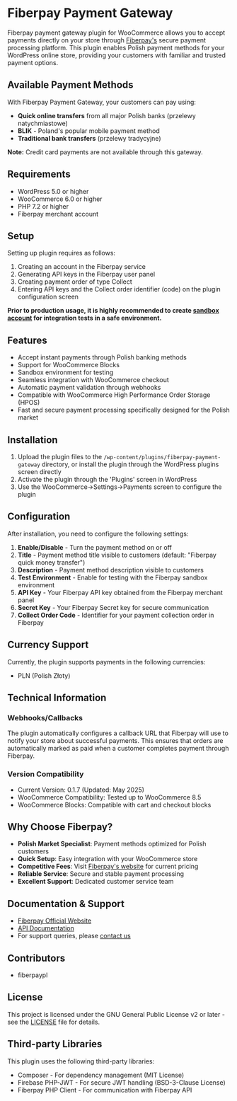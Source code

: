 # Fiberpay Payment Gateway

Fiberpay payment gateway plugin for WooCommerce allows you to accept payments directly on your store through [Fiberpay's](https://fiberpay.pl) secure payment processing platform. This plugin enables Polish payment methods for your WordPress online store, providing your customers with familiar and trusted payment options.

## Available Payment Methods

With Fiberpay Payment Gateway, your customers can pay using:

- **Quick online transfers** from all major Polish banks (przelewy natychmiastowe)
- **BLIK** - Poland's popular mobile payment method
- **Traditional bank transfers** (przelewy tradycyjne)

**Note:** Credit card payments are not available through this gateway.

## Requirements

- WordPress 5.0 or higher
- WooCommerce 6.0 or higher
- PHP 7.2 or higher
- Fiberpay merchant account

## Setup

Setting up plugin requires as follows:

1. Creating an account in the Fiberpay service
2. Generating API keys in the Fiberpay user panel
3. Creating payment order of type Collect
4. Entering API keys and the Collect order identifier (code) on the plugin configuration screen

**Prior to production usage, it is highly recommended to create [sandbox account](https://test.fiberpay.pl) for integration tests in a safe environment.**

## Features

- Accept instant payments through Polish banking methods
- Support for WooCommerce Blocks
- Sandbox environment for testing
- Seamless integration with WooCommerce checkout
- Automatic payment validation through webhooks
- Compatible with WooCommerce High Performance Order Storage (HPOS)
- Fast and secure payment processing specifically designed for the Polish market

## Installation

1. Upload the plugin files to the `/wp-content/plugins/fiberpay-payment-gateway` directory, or install the plugin through the WordPress plugins screen directly
2. Activate the plugin through the 'Plugins' screen in WordPress
3. Use the WooCommerce->Settings->Payments screen to configure the plugin

## Configuration

After installation, you need to configure the following settings:

1. **Enable/Disable** - Turn the payment method on or off
2. **Title** - Payment method title visible to customers (default: "Fiberpay quick money transfer")
3. **Description** - Payment method description visible to customers
4. **Test Environment** - Enable for testing with the Fiberpay sandbox environment
5. **API Key** - Your Fiberpay API key obtained from the Fiberpay merchant panel
6. **Secret Key** - Your Fiberpay Secret key for secure communication
7. **Collect Order Code** - Identifier for your payment collection order in Fiberpay

## Currency Support

Currently, the plugin supports payments in the following currencies:
- PLN (Polish Złoty)

## Technical Information

### Webhooks/Callbacks

The plugin automatically configures a callback URL that Fiberpay will use to notify your store about successful payments. This ensures that orders are automatically marked as paid when a customer completes payment through Fiberpay.

### Version Compatibility

- Current Version: 0.1.7 (Updated: May 2025)
- WooCommerce Compatibility: Tested up to WooCommerce 8.5
- WooCommerce Blocks: Compatible with cart and checkout blocks

## Why Choose Fiberpay?

- **Polish Market Specialist**: Payment methods optimized for Polish customers
- **Quick Setup**: Easy integration with your WooCommerce store
- **Competitive Fees**: Visit [Fiberpay's website](https://fiberpay.pl) for current pricing
- **Reliable Service**: Secure and stable payment processing 
- **Excellent Support**: Dedicated customer service team

## Documentation & Support

- [Fiberpay Official Website](https://fiberpay.pl)
- [API Documentation](https://github.com/fiberpay/api/blob/master/fiberpay.md)
- For support queries, please [contact us](mailto:info@fiberpay.pl)

## Contributors

- fiberpaypl

## License

This project is licensed under the GNU General Public License v2 or later - see the [LICENSE](LICENSE) file for details.

## Third-party Libraries

This plugin uses the following third-party libraries:

- Composer - For dependency management (MIT License)
- Firebase PHP-JWT - For secure JWT handling (BSD-3-Clause License)
- Fiberpay PHP Client - For communication with Fiberpay API
